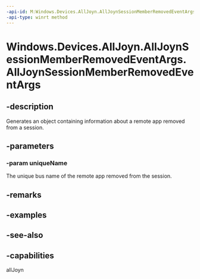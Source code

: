 ```yaml
---
-api-id: M:Windows.Devices.AllJoyn.AllJoynSessionMemberRemovedEventArgs.#ctor(System.String)
-api-type: winrt method
---
```


<!-- Method syntax
public AllJoynSessionMemberRemovedEventArgs(System.String uniqueName)
-->

# Windows.Devices.AllJoyn.AllJoynSessionMemberRemovedEventArgs.AllJoynSessionMemberRemovedEventArgs

## -description
Generates an object containing information about a remote app removed from a session.

## -parameters
### -param uniqueName
The unique bus name of the remote app removed from the session.

## -remarks

## -examples

## -see-also


## -capabilities
allJoyn